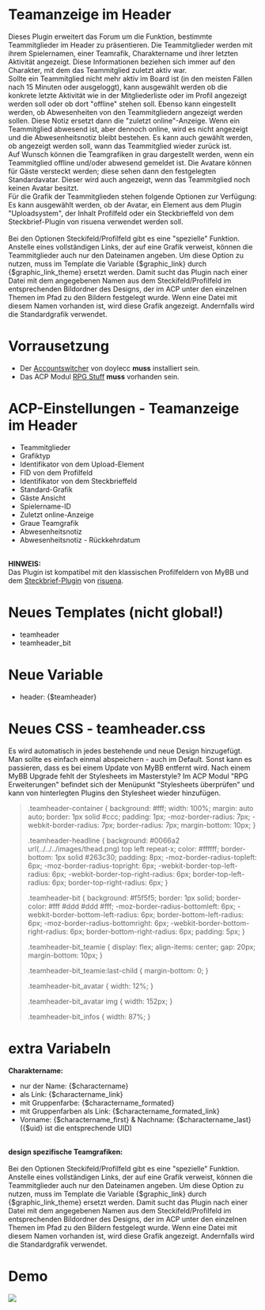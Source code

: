 # Teamanzeige im Header
Dieses Plugin erweitert das Forum um die Funktion, bestimmte Teammitglieder im Header zu präsentieren. Die Teammitglieder werden mit ihrem Spielernamen, einer Teamrafik, Charaktername und ihrer letzten Aktivität angezeigt. Diese Informationen beziehen sich immer auf den Charakter, mit dem das Teammitglied zuletzt aktiv war.<br>
Sollte ein Teammitglied nicht mehr aktiv im Board ist (in den meisten Fällen nach 15 Minuten oder ausgeloggt), kann ausgewählt werden ob die konkrete letzte Aktivität wie in der Mitgliederliste oder im Profil angezeigt werden soll oder ob dort "offline" stehen soll. Ebenso kann eingestellt werden, ob Abwesenheiten von den Teammitgliedern angezeigt werden sollen. Diese Notiz ersetzt dann die "zuletzt online"-Anzeige. Wenn ein Teammitglied abwesend ist, aber dennoch online, wird es nicht angezeigt und die Abwesenheitsnotiz bleibt bestehen. Es kann auch gewählt werden, ob angezeigt werden soll, wann das Teammitglied wieder zurück ist.<br>
Auf Wunsch können die Teamgrafiken in grau dargestellt werden, wenn ein Teammitglied offline und/oder abwesend gemeldet ist. Die Avatare können für Gäste versteckt werden; diese sehen dann den festgelegten Standardavatar. Dieser wird auch angezeigt, wenn das Teammitglied noch keinen Avatar besitzt.<br>
Für die Grafik der Teammitglieden stehen folgende Optionen zur Verfügung: Es kann ausgewählt werden, ob der Avatar, ein Element aus dem Plugin "Uploadsystem", der Inhalt Profilfeld oder ein Steckbrieffeld von dem Steckbrief-Plugin von risuena verwendet werden soll.<br>
<br>
Bei den Optionen Steckifeld/Profilfeld gibt es eine "spezielle" Funktion. Anstelle eines vollständigen Links, der auf eine Grafik verweist, können die Teammitglieder auch nur den Dateinamen angeben. Um diese Option zu nutzen, muss im Template die Variable {$graphic_link} durch {$graphic_link_theme} ersetzt werden. Damit sucht das Plugin nach einer Datei mit dem angegebenen Namen aus dem Steckifeld/Profilfeld im entsprechenden Bildordner des Designs, der im ACP unter den einzelnen Themen im Pfad zu den Bildern festgelegt wurde. Wenn eine Datei mit diesem Namen vorhanden ist, wird diese Grafik angezeigt. Andernfalls wird die Standardgrafik verwendet.

# Vorrausetzung
- Der <a href="https://doylecc.altervista.org/bb/downloads.php?dlid=26&cat=2" target="_blank">Accountswitcher</a> von doylecc <b>muss</b> installiert sein.
-  Das ACP Modul <a href="https://github.com/little-evil-genius/rpgstuff_modul" target="_blank">RPG Stuff</a> <b>muss</b> vorhanden sein.

# ACP-Einstellungen - Teamanzeige im Header
- Teammitglieder
- Grafiktyp
- Identifikator von dem Upload-Element
- FID von dem Profilfeld
- Identifikator von dem Steckbrieffeld
- Standard-Grafik
- Gäste Ansicht
- Spielername-ID
- Zuletzt online-Anzeige
- Graue Teamgrafik
- Abwesenheitsnotiz
- Abwesenheitsnotiz - Rückkehrdatum<br>
<br>
<b>HINWEIS:</b><br>
Das Plugin ist kompatibel mit den klassischen Profilfeldern von MyBB und dem <a href="https://github.com/katjalennartz/application_ucp">Steckbrief-Plugin</a> von <a href="https://github.com/katjalennartz">risuena</a>.

# Neues Templates (nicht global!)
- teamheader
- teamheader_bit

# Neue Variable
- header: {$teamheader}

# Neues CSS - teamheader.css
Es wird automatisch in jedes bestehende und neue Design hinzugefügt. Man sollte es einfach einmal abspeichern - auch im Default. Sonst kann es passieren, dass es bei einem Update von MyBB entfernt wird.
Nach einem MyBB Upgrade fehlt der Stylesheets im Masterstyle? Im ACP Modul "RPG Erweiterungen" befindet sich der Menüpunkt "Stylesheets überprüfen" und kann von hinterlegten Plugins den Stylesheet wieder hinzufügen.
<blockquote> .teamheader-container {
    background: #fff;
    width: 100%;
    margin: auto auto;
    border: 1px solid #ccc;
    padding: 1px;
    -moz-border-radius: 7px;
    -webkit-border-radius: 7px;
    border-radius: 7px;
    margin-bottom: 10px;
}

.teamheader-headline {
    background: #0066a2 url(../../../images/thead.png) top left repeat-x;
    color: #ffffff;
    border-bottom: 1px solid #263c30;
    padding: 8px;
    -moz-border-radius-topleft: 6px;
    -moz-border-radius-topright: 6px;
    -webkit-border-top-left-radius: 6px;
    -webkit-border-top-right-radius: 6px;
    border-top-left-radius: 6px;
    border-top-right-radius: 6px;
}

.teamheader-bit {
    background: #f5f5f5;
    border: 1px solid;
    border-color: #fff #ddd #ddd #fff;
    -moz-border-radius-bottomleft: 6px;
    -webkit-border-bottom-left-radius: 6px;
    border-bottom-left-radius: 6px;
    -moz-border-radius-bottomright: 6px;
    -webkit-border-bottom-right-radius: 6px;
    border-bottom-right-radius: 6px;
    padding: 5px;
}

.teamheader-bit_teamie {
    display: flex;
    align-items: center;
    gap: 20px;
    margin-bottom: 10px;
}

.teamheader-bit_teamie:last-child {
    margin-bottom: 0;
}

.teamheader-bit_avatar {
    width: 12%;
}

.teamheader-bit_avatar img {
    width: 152px;
}

.teamheader-bit_infos {
    width: 87%;
}</blockquote>

# extra Variabeln
<b>Charaktername:</b>
- nur der Name: {$charactername}
- als Link: {$charactername_link}
- mit Gruppenfarbe: {$charactername_formated}
- mit Gruppenfarben als Link: {$charactername_formated_link}
- Vorname: {$charactername_first} & Nachname: {$charactername_last} ({$uid} ist die entsprechende UID)
<br>
<b>design spezifische Teamgrafiken:</b><br><br>
Bei den Optionen Steckifeld/Profilfeld gibt es eine "spezielle" Funktion. Anstelle eines vollständigen Links, der auf eine Grafik verweist, können die Teammitglieder auch nur den Dateinamen angeben. Um diese Option zu nutzen, muss im Template die Variable {$graphic_link} durch {$graphic_link_theme} ersetzt werden. Damit sucht das Plugin nach einer Datei mit dem angegebenen Namen aus dem Steckifeld/Profilfeld im entsprechenden Bildordner des Designs, der im ACP unter den einzelnen Themen im Pfad zu den Bildern festgelegt wurde. Wenn eine Datei mit diesem Namen vorhanden ist, wird diese Grafik angezeigt. Andernfalls wird die Standardgrafik verwendet.

# Demo
 <img src="https://stormborn.at/plugins/teamheader.png" />
